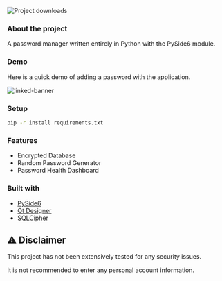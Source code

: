![Project downloads](https://img.shields.io/github/downloads/EmueI/password-manager/total)

### About the project
 A password manager written entirely in Python with the PySide6 module. 



### Demo
Here is a quick demo of adding a password with the application. 


![linked-banner](https://i.ibb.co/4JBRMt7/Screenshot-2022-03-11-162837.png)


### Setup

 ```sh
 pip -r install requirements.txt
 ```

### Features
* Encrypted Database
* Random Password Generator 
* Password Health Dashboard



### Built with
* [PySide6](https://pypi.org/project/PySide6/)
* [Qt Designer](https://doc.qt.io/qt-5/qtdesigner-manual.html)
* [SQLCipher](https://github.com/sqlcipher/sqlcipher)



## ⚠️ Disclaimer

This project has not been extensively tested for any security issues.

It is not recommended to enter any personal account information. 
